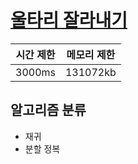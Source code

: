 # [울타리 잘라내기](https://algospot.com/judge/problem/read/FENCE)

| 시간 제한 | 메모리 제한 |
| :-------: | :---------: |
|  3000ms   |  131072kb   |

## 알고리즘 분류

- 재귀
- 분할 정복
